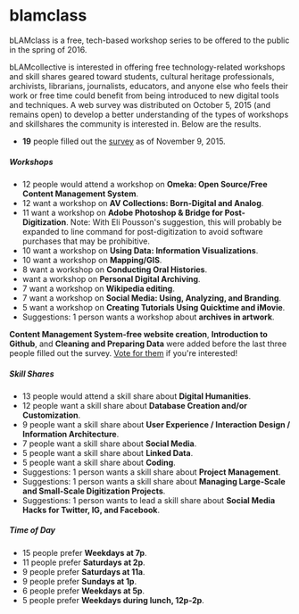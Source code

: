 # blamclass
bLAMclass is a free, tech-based workshop series to be offered to the public in the spring of 2016. 

bLAMcollective is interested in offering free technology-related workshops and skill shares geared toward students, cultural heritage professionals, archivists, librarians, journalists, educators, and anyone else who feels their work or free time could benefit from being introduced to new digital tools and techniques. A web survey was distributed on October 5, 2015 (and remains open) to develop a better understanding of the types of workshops and skillshares the community is interested in. Below are the results.

- **19** people filled out the [survey](https://docs.google.com/forms/d/1P51gbwDO1R47OTZSTy5TMRKukFYcEZKnk-QkQrP82ps/viewform) as of November 9, 2015.

##### Workshops
- 12 people would attend a workshop on **Omeka: Open Source/Free Content Management System**.
- 12 want a workshop on **AV Collections: Born-Digital and Analog**.
- 11 want a workshop on **Adobe Photoshop & Bridge for Post-Digitization**. 
Note: With Eli Pousson's suggestion, this will probably be expanded to line command for post-digitization to avoid software purchases that may be prohibitive.
- 10 want a workshop on **Using Data: Information Visualizations**.
- 10 want a workshop on **Mapping/GIS**.
- 8 want a workshop on **Conducting Oral Histories**.
- want a workshop on **Personal Digital Archiving**.
- 7 want a workshop on **Wikipedia editing**.
- 7 want a workshop on **Social Media: Using, Analyzing, and Branding**.
- 5 want a workshop on **Creating Tutorials Using Quicktime and iMovie**.
- Suggestions: 1 person wants a workshop about **archives in artwork**.

**Content Management System-free website creation**, **Introduction to Github**, and **Cleaning and Preparing Data** were added before the last three people filled out the survey. [Vote for them](https://docs.google.com/forms/d/1P51gbwDO1R47OTZSTy5TMRKukFYcEZKnk-QkQrP82ps/viewform) if you're interested!

##### Skill Shares
- 13 people would attend a skill share about **Digital Humanities**.
- 12 people want a skill share about **Database Creation and/or Customization**.
- 9 people want a skill share about **User Experience / Interaction Design / Information Architecture**.
- 7 people want a skill share about **Social Media**.
- 5 people want a skill share about **Linked Data**.
- 5 people want a skill share about **Coding**.
- Suggestions: 1 person wants a skill share about **Project Management**.
- Suggestions: 1 person wants a skill share about **Managing Large-Scale and Small-Scale Digitization Projects**.
- Suggestions: 1 person wants to lead a skill share about **Social Media Hacks for Twitter, IG, and Facebook**.

##### Time of Day
- 15 people prefer **Weekdays at 7p**.
- 11 people prefer **Saturdays at 2p**.
- 9 people prefer **Saturdays at 11a**.
- 9 people prefer **Sundays at 1p**.
- 6 people prefer **Weekdays at 5p**.
- 5 people prefer **Weekdays during lunch, 12p-2p**.
